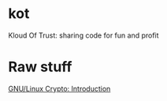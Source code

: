# kot
Kloud Of Trust: sharing code for fun and profit

# Raw stuff

[GNU/Linux Crypto: Introduction](https://blog.sanctum.geek.nz/series/gnu-linux-crypto/)
